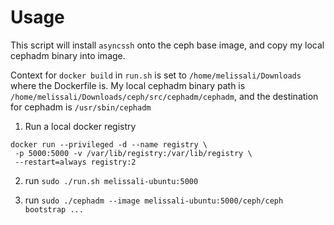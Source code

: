 # Usage

This script will install `asyncssh` onto the ceph base image, and copy my local cephadm binary into image.

Context for `docker build` in `run.sh` is set to `/home/melissali/Downloads` where the Dockerfile is. My local cephadm binary path is `/home/melissali/Downloads/ceph/src/cephadm/cephadm`, and the destination for cephadm is `/usr/sbin/cephadm` 

1. Run a local docker registry

```
docker run --privileged -d --name registry \
 -p 5000:5000 -v /var/lib/registry:/var/lib/registry \
 --restart=always registry:2
```

2. run `sudo ./run.sh melissali-ubuntu:5000`

3. run `sudo ./cephadm --image melissali-ubuntu:5000/ceph/ceph bootstrap ...`
